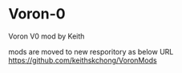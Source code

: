 # Voron-0
Voron V0 mod by Keith

mods are moved to new resporitory as below URL<br>
https://github.com/keithskchong/VoronMods
